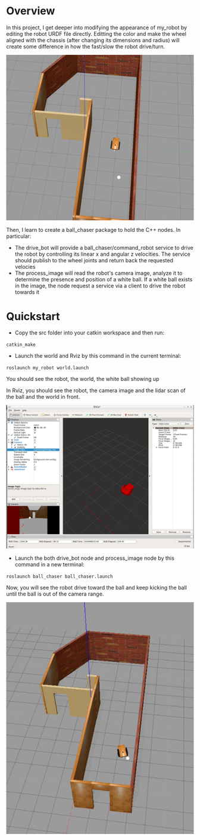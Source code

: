 # Overview

In this project, I get deeper into modifying the appearance of my_robot by editing the robot URDF file directly. 
Editting the color and make the wheel aligned with the chassis (after changing its dimensions and radius) will create some difference in how the fast/slow the robot drive/turn.

![InitialPose](https://github.com/huytrinhx/Robotics-ND/blob/main/Go-Chase-It/screenshots/InitialPose.JPG "Robot with bigger wheel, wood chassis and the white ball")

Then, I learn to create a ball_chaser package to hold the C++ nodes. In particular:

- The drive_bot will provide a ball_chaser/command_robot service to drive the robot by controlling its linear x and angular z velocities. The service should publish to the wheel joints and return back the requested velocies
- The process_image will read the robot's camera image, analyze it to determine the presence and position of a white ball. If a white ball exists in the image, the node request a service via a client to drive the robot towards it

# Quickstart

- Copy the src folder into your catkin workspace and then run:

`catkin_make`

- Launch the world and Rviz by this command in the current terminal:

`roslaunch my_robot world.launch`

You should see the robot, the world, the white ball showing up

In Rviz, you should see the robot, the camera image and the lidar scan of the ball and the world in front.

![Rviz](https://github.com/huytrinhx/Robotics-ND/blob/main/Go-Chase-It/screenshots/RVIZ.JPG "Make sure you can see the white ball in the camera image and point cloud in lidar scan")


- Launch the both drive_bot node and process_image node by this command in a new terminal:

`roslaunch ball_chaser ball_chaser.launch`

Now, you will see the robot drive toward the ball and keep kicking the ball until the ball is out of the camera range.

![Hitting the ball](https://github.com/huytrinhx/Robotics-ND/blob/main/Go-Chase-It/screenshots/ChasingWhiteBall.JPG "Robot hits the ball")
